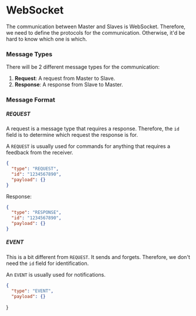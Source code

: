 # WebSocket

The communication between Master and Slaves is WebSocket. Therefore, we need to define the protocols for the communication. Otherwise, it'd be hard to know which one is which.

### Message Types

There will be 2 different message types for the communication:

1. **Request**: A request from Master to Slave.
1. **Response**: A response from Slave to Master.

### Message Format

##### REQUEST

A request is a message type that requires a response. Therefore, the `id` field is to determine which request the response is for.

A `REQUEST` is usually used for commands for anything that requires a feedback from the receiver.

```json
{
  "type": "REQUEST",
  "id": "1234567890",
  "payload": {}
}
```

Response:

```json
{
  "type": "RESPONSE",
  "id": "1234567890",
  "payload": {}
}
```

##### EVENT

This is a bit different from `REQUEST`. It sends and forgets. Therefore, we don't need the `id` field for identification.

An `EVENT` is usually used for notifications.

```json
{
  "type": "EVENT",
  "payload": {}
```
}
